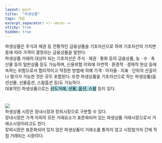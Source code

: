 ```yaml
---
layout: post
title:  "파생상품"
tags: 개념
excerpt_separator: <!--more-->
sticky: true
hidden: true
---
```

<style>
  mark{
  background-color:#B0E0E6;
  }
</style>

<p>
  파생상품은 주식과 채권 등 전통적인 금융상품을 기초자산으로 하여 기초자산의 가치변동에 따라 가격이 결정되는 금융상품을 말한다.<br>
  파생상품 거래의 대상이 되는 기초자산은 주식 · 채권 · 통화 등의 금융상품, 농 · 수 · 축산물 등의 일반상품 등도 가능하며, 신용위험 이외에 자연적 · 환경적 · 경제적 현상 등에 속하는 위험으로서 합리적이고 적정한 방법에 의해 가격 · 이자율 · 지표 · 단위의 산출이나 평가가 가능한 것은 모두 포함된다. 또한 파생상품을 기초자산으로 하는 파생상품(옵션선물, 선물옵션, 스왑옵션 등)도 가능하다.<br>
  대표적인 파생상품으로는 <mark>선도거래, 선물, 옵션, 스왑</mark> 등이 있다.<br>
</p>
<p style="margin-top:40px;">
  <img src="https://user-images.githubusercontent.com/79431837/144624313-1c827af8-ff27-4453-ae2c-23a0d1d85c70.jpg"><br>
  파생상품 시장은 장내시장과 장외시장으로 구분할 수 있다.<br>
  장내시장은 가격 이외의 모든 거래요소가 표준화되어 있는 파생상품 거래시장으로서 거래소시장이라고도 한다.<br> 
  장외시장은 표준화되어 있지 않은 파생상품이 거래소를 통하지 않고 시장참가자 간에 직접 거래되는 시장이다.
</p>
